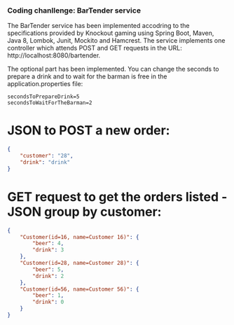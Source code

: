 ### Coding chanllenge: BarTender service ###

The BarTender service has been implemented accodring to the specifications provided by Knockout gaming using Spring Boot, Maven, Java 8, Lombok, Junit, Mockito and Hamcrest. The service implements one controller which attends POST and GET requests in the URL: http://localhost:8080/bartender.

The optional part has been implemented.  You can change the seconds to prepare a drink and to wait for the barman is free in the application.properties file:

```properties
secondsToPrepareDrink=5
secondsToWaitForTheBarman=2
```

# JSON to POST a new order: #
```json
{
    "customer": "28",
    "drink": "drink"
}
```

# GET request to get the orders listed - JSON group by customer: #
```json
{
    "Customer(id=16, name=Customer 16)": {
        "beer": 4,
        "drink": 3
    },
    "Customer(id=28, name=Customer 28)": {
        "beer": 5,
        "drink": 2
    },
    "Customer(id=56, name=Customer 56)": {
        "beer": 1,
        "drink": 0
    }
}
```